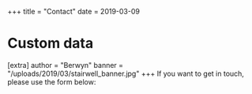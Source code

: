 +++
title = "Contact"
date = 2019-03-09

# Custom data
[extra]
author = "Berwyn"
banner = "/uploads/2019/03/stairwell_banner.jpg"
+++
If you want to get in touch, please use the form below:


<div role="form" class="wpcf7" id="wpcf7-f11-o1" lang="en-GB" dir="ltr">
  <div class="screen-reader-response">
  </div>
</div>
